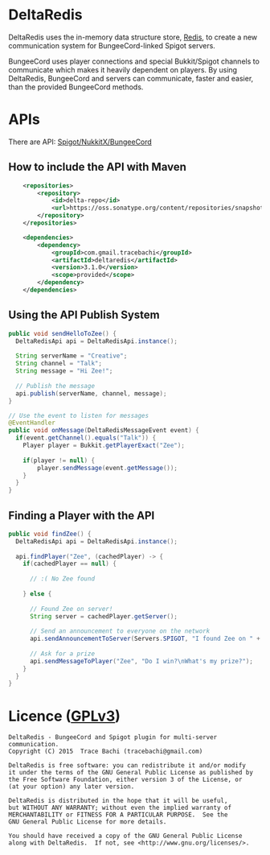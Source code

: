 # DeltaRedis

DeltaRedis uses the in-memory data structure store, [Redis](http://redis.io/), to create a new communication
system for BungeeCord-linked Spigot servers.

BungeeCord uses player connections and special Bukkit/Spigot channels to communicate which makes it heavily dependent on
players. By using DeltaRedis, BungeeCord and servers can communicate, faster and easier, than the provided BungeeCord methods.

# APIs
There are API: 
[Spigot/NukkitX/BungeeCord](https://github.com/loperd/DeltaRedis/blob/master/shared/src/main/java/com/gmail/tracebachi/deltaredis/shared/DeltaRedisApi.java)

## How to include the API with Maven

```xml
    <repositories>
        <repository>
            <id>delta-repo</id>
            <url>https://oss.sonatype.org/content/repositories/snapshots</url>
        </repository>
    </repositories>
```

```xml
    <dependencies>
        <dependency>
            <groupId>com.gmail.tracebachi</groupId>
            <artifactId>deltaredis</artifactId>
            <version>3.1.0</version>
            <scope>provided</scope>
        </dependency>
    </dependencies>
```

## Using the API Publish System
```java
public void sendHelloToZee() {
  DeltaRedisApi api = DeltaRedisApi.instance();
  
  String serverName = "Creative";
  String channel = "Talk";
  String message = "Hi Zee!";
  
  // Publish the message
  api.publish(serverName, channel, message);
}

// Use the event to listen for messages
@EventHandler
public void onMessage(DeltaRedisMessageEvent event) {
  if(event.getChannel().equals("Talk")) {
    Player player = Bukkit.getPlayerExact("Zee");
    
    if(player != null) {
        player.sendMessage(event.getMessage());
    }
  }
}
```

## Finding a Player with the API 
```java
public void findZee() {
  DeltaRedisApi api = DeltaRedisApi.instance();
  
  api.findPlayer("Zee", (cachedPlayer) -> {
    if(cachedPlayer == null) {
    
      // :( No Zee found
      
    } else {
      
      // Found Zee on server!
      String server = cachedPlayer.getServer();
      
      // Send an announcement to everyone on the network
      api.sendAnnouncementToServer(Servers.SPIGOT, "I found Zee on " + server + "!");
      
      // Ask for a prize
      api.sendMessageToPlayer("Zee", "Do I win?\nWhat's my prize?");
    }
  }
}
```

# Licence ([GPLv3](http://www.gnu.org/licenses/gpl-3.0.en.html))
```
DeltaRedis - BungeeCord and Spigot plugin for multi-server communication.
Copyright (C) 2015  Trace Bachi (tracebachi@gmail.com)

DeltaRedis is free software: you can redistribute it and/or modify
it under the terms of the GNU General Public License as published by
the Free Software Foundation, either version 3 of the License, or
(at your option) any later version.

DeltaRedis is distributed in the hope that it will be useful,
but WITHOUT ANY WARRANTY; without even the implied warranty of
MERCHANTABILITY or FITNESS FOR A PARTICULAR PURPOSE.  See the
GNU General Public License for more details.

You should have received a copy of the GNU General Public License
along with DeltaRedis.  If not, see <http://www.gnu.org/licenses/>.
```
